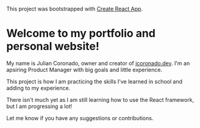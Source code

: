 This project was bootstrapped with [Create React App](https://github.com/facebook/create-react-app).

# Welcome to my portfolio and personal website!
My name is Julian Coronado, owner and creator of [jcoronado.dev](https://jcoronado.dev).
I'm an apsiring Product Manager with big goals and little experience.

This project is how I am practicing the skills I've learned in school and adding to my experience.

There isn't much yet as I am still learning how to use the React framework, but I am progressing a lot!

Let me know if you have any suggestions or contributions. 
